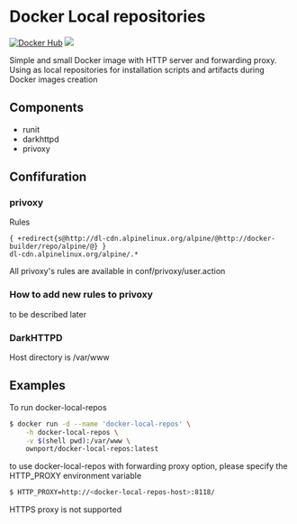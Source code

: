 # Docker Local repositories

[![Docker Hub](https://img.shields.io/badge/docker-ready-blue.svg)](https://registry.hub.docker.com/u/ownport/docker-builder/)
[![](https://badge.imagelayers.io/ownport/docker-builder:latest.svg)](https://imagelayers.io/?images=ownport/docker-builder:latest)

Simple and small Docker image with HTTP server and forwarding proxy.
Using as local repositories for installation scripts and artifacts during Docker images creation

## Components

- runit
- darkhttpd
- privoxy

## Confifuration

### privoxy

Rules

```
{ +redirect{s@http://dl-cdn.alpinelinux.org/alpine/@http://docker-builder/repo/alpine/@} }
dl-cdn.alpinelinux.org/alpine/.*
```

All privoxy's rules are available in conf/privoxy/user.action

### How to add new rules to privoxy

to be described later


### DarkHTTPD

Host directory is /var/www


## Examples

To run docker-local-repos

```sh
$ docker run -d --name 'docker-local-repos' \
	-h docker-local-repos \
	-v $(shell pwd):/var/www \
	ownport/docker-local-repos:latest
```

to use docker-local-repos with forwarding proxy option, please specify the HTTP_PROXY environment variable

```sh
$ HTTP_PROXY=http://<docker-local-repos-host>:8118/
```

HTTPS proxy is not supported

